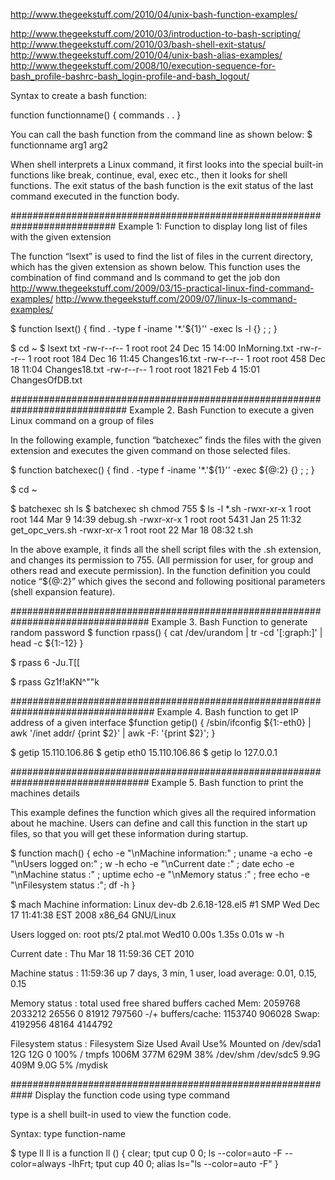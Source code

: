 http://www.thegeekstuff.com/2010/04/unix-bash-function-examples/

http://www.thegeekstuff.com/2010/03/introduction-to-bash-scripting/
http://www.thegeekstuff.com/2010/03/bash-shell-exit-status/
http://www.thegeekstuff.com/2010/04/unix-bash-alias-examples/
http://www.thegeekstuff.com/2008/10/execution-sequence-for-bash_profile-bashrc-bash_login-profile-and-bash_logout/


Syntax to create a bash function:

function functionname()
{
commands
.
.
}

You can call the bash function from the command line as shown below:
$ functionname arg1 arg2

When shell interprets a Linux command, it first looks into the special built-in functions like break, continue, eval, exec etc., then it looks for shell functions. The exit status of the bash function is the exit status of the last command executed in the function body.


###########################################################################
Example 1: Function to display long list of files with the given extension

The function “lsext” is used to find the list of files in the current directory, 
which has the given extension as shown below. This function uses the combination
of find command and ls command to get the job don
http://www.thegeekstuff.com/2009/03/15-practical-linux-find-command-examples/
http://www.thegeekstuff.com/2009/07/linux-ls-command-examples/

$ function lsext()
{
   find . -type f -iname '*.'${1}'' -exec ls -l {} \; ;
}

$ cd ~
$ lsext txt
-rw-r--r-- 1 root root   24 Dec 15 14:00 InMorning.txt
-rw-r--r-- 1 root root  184 Dec 16 11:45 Changes16.txt
-rw-r--r-- 1 root root  458 Dec 18 11:04 Changes18.txt
-rw-r--r-- 1 root root 1821 Feb  4 15:01 ChangesOfDB.txt

#############################################################################
Example 2. Bash Function to execute a given Linux command on a group of files

In the following example, function “batchexec” finds the files with the given
extension and executes the given command on those selected files.

$ function batchexec()
{
  find . -type f -iname '*.'${1}'' -exec ${@:2}  {} \; ;
}

$ cd ~

$ batchexec sh ls
$ batchexec sh chmod 755
$ ls -l *.sh
-rwxr-xr-x 1 root root  144 Mar  9 14:39 debug.sh
-rwxr-xr-x 1 root root 5431 Jan 25 11:32 get_opc_vers.sh
-rwxr-xr-x 1 root root   22 Mar 18 08:32 t.sh

In the above example, it finds all the shell script files with the .sh extension, and changes its permission to 755. (All permission for user, for group and others read and execute permission). In the function definition you could notice “${@:2}” which gives the second and following positional parameters (shell expansion feature).



#################################################################################
Example 3. Bash Function to generate random password
$ function rpass() {
  cat /dev/urandom | tr -cd '[:graph:]' | head -c ${1:-12}
}

$ rpass 6
-Ju.T[[

$ rpass
Gz1f!aKN^""k




##################################################################################
Example 4. Bash function to get IP address of a given interface
$function getip()
{
	/sbin/ifconfig ${1:-eth0} | awk '/inet addr/ {print $2}' | awk -F: '{print $2}';
}

$ getip
15.110.106.86
$ getip eth0
15.110.106.86
$ getip lo
127.0.0.1



#################################################################################
Example 5. Bash function to print the machines details

This example defines the function which gives all the required information about 
he machine. Users can define and call this function in the start up files, so 
that you will get these information during startup.

$ function mach()
{
    echo -e "\nMachine information:" ; uname -a
    echo -e "\nUsers logged on:" ; w -h
    echo -e "\nCurrent date :" ; date
    echo -e "\nMachine status :" ; uptime
    echo -e "\nMemory status :" ; free
    echo -e "\nFilesystem status :"; df -h
}

$ mach
Machine information:
Linux dev-db 2.6.18-128.el5 #1 SMP Wed Dec 17 11:41:38 EST 2008 x86_64 GNU/Linux

Users logged on:
root     pts/2    ptal.mot Wed10    0.00s  1.35s  0.01s w -h

Current date :
Thu Mar 18 11:59:36 CET 2010

Machine status :
 11:59:36 up 7 days, 3 min,  1 user,  load average: 0.01, 0.15, 0.15

Memory status :
             total       used       free     shared    buffers     cached
Mem:       2059768    2033212      26556          0      81912     797560
-/+ buffers/cache:    1153740     906028
Swap:      4192956      48164    4144792

Filesystem status :
Filesystem            Size  Used Avail Use% Mounted on
/dev/sda1              12G   12G     0 100% /
tmpfs                1006M  377M  629M  38% /dev/shm
/dev/sdc5             9.9G  409M  9.0G   5% /mydisk




############################################################
Display the function code using type command

type is a shell built-in used to view the function code.

Syntax:
type function-name

$ type ll
ll is a function
ll ()
{
    clear;
    tput cup 0 0;
    ls --color=auto -F --color=always -lhFrt;
    tput cup 40 0;
    alias ls="ls --color=auto -F"
}
